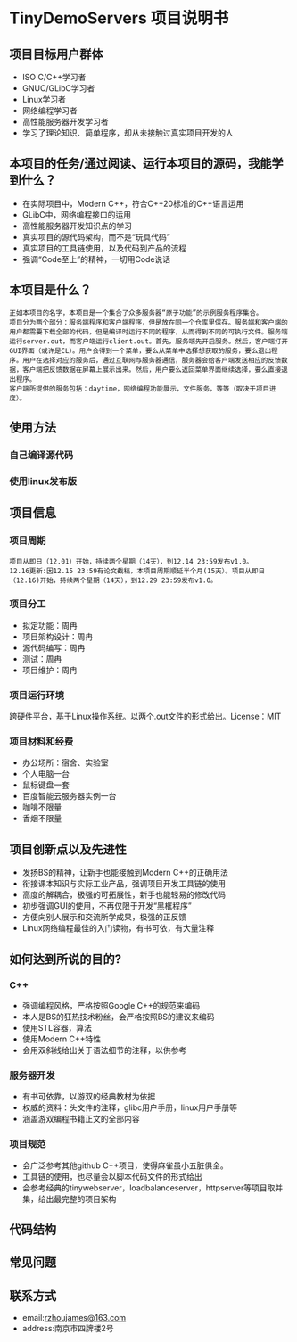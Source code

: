 # TinyDemoServers 项目说明书

## 项目目标用户群体

- ISO C/C++学习者
- GNUC/GLibC学习者
- Linux学习者
- 网络编程学习者
- 高性能服务器开发学习者
- 学习了理论知识、简单程序，却从未接触过真实项目开发的人

## 本项目的任务/通过阅读、运行本项目的源码，我能学到什么？

- 在实际项目中，Modern C++，符合C++20标准的C++语言运用
- GLibC中，网络编程接口的运用
- 高性能服务器开发知识点的学习
- 真实项目的源代码架构，而不是“玩具代码”
- 真实项目的工具链使用，以及代码到产品的流程
- 强调“Code至上”的精神，一切用Code说话

## 本项目是什么？

    正如本项目的名字，本项目是一个集合了众多服务器“原子功能”的示例服务程序集合。
    项目分为两个部分：服务端程序和客户端程序，但是放在同一个仓库里保存。服务端和客户端的用户都需要下载全部的代码，但是编译时运行不同的程序，从而得到不同的可执行文件。服务端运行server.out，而客户端运行client.out。首先，服务端先开启服务。然后，客户端打开GUI界面（或许是CL）。用户会得到一个菜单，要么从菜单中选择想获取的服务，要么退出程序。用户在选择对应的服务后，通过互联网与服务器通信，服务器会给客户端发送相应的反馈数据，客户端把反馈数据在屏幕上展示出来。然后，用户要么返回菜单界面继续选择，要么直接退出程序。
    客户端所提供的服务包括：daytime，网络编程功能展示，文件服务，等等（取决于项目进度）。

## 使用方法

### 自己编译源代码

### 使用linux发布版

## 项目信息

### 项目周期

    项目从即日（12.01）开始，持续两个星期（14天），到12.14 23:59发布v1.0。
    12.16更新:因12.15 23:59有论文截稿，本项目周期顺延半个月(15天）。项目从即日（12.16)开始，持续两个星期（14天），到12.29 23:59发布v1.0。

### 项目分工

- 拟定功能：周冉
- 项目架构设计：周冉
- 源代码编写：周冉
- 测试：周冉
- 项目维护：周冉

### 项目运行环境

跨硬件平台，基于Linux操作系统。以两个.out文件的形式给出。License：MIT

### 项目材料和经费

- 办公场所：宿舍、实验室
- 个人电脑一台
- 鼠标键盘一套
- 百度智能云服务器实例一台
- 咖啡不限量
- 香烟不限量

## 项目创新点以及先进性

- 发扬BS的精神，让新手也能接触到Modern C++的正确用法
- 衔接课本知识与实际工业产品，强调项目开发工具链的使用
- 高度的解耦合，极强的可拓展性，新手也能轻易的修改代码
- 初步强调GUI的使用，不再仅限于开发“黑框程序”
- 方便向别人展示和交流所学成果，极强的正反馈
- Linux网络编程最佳的入门读物，有书可依，有大量注释

## 如何达到所说的目的?

### C++

- 强调编程风格，严格按照Google C++的规范来编码
- 本人是BS的狂热技术粉丝，会严格按照BS的建议来编码
- 使用STL容器，算法
- 使用Modern C++特性
- 会用双斜线给出关于语法细节的注释，以供参考

### 服务器开发

- 有书可依靠，以游双的经典教材为依据
- 权威的资料：头文件的注释，glibc用户手册，linux用户手册等
- 涵盖游双编程书籍正文的全部内容

### 项目规范

- 会广泛参考其他github C++项目，使得麻雀虽小五脏俱全。
- 工具链的使用，也尽量会以脚本代码文件的形式给出
- 会参考经典的tinywebserver，loadbalanceserver，httpserver等项目取并集，给出最完整的项目架构

## 代码结构

## 常见问题

## 联系方式

- email:rzhoujames@163.com
- address:南京市四牌楼2号

